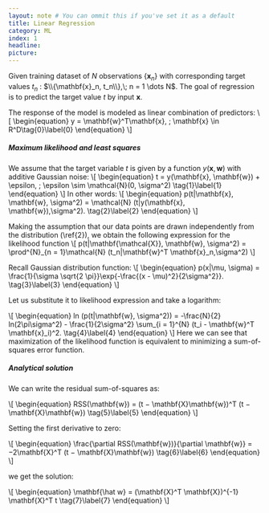 ```yaml
---
layout: note # You can ommit this if you've set it as a default
title: Linear Regression
category: ML
index: 1
headline:
picture:
---
```


Given training dataset of $N$ observations $\{\mathbf{x}_n\}$ with corresponding 
target values $t_n$ : $\\{\mathbf{x}_n, t_n\\},\; n = 1 \dots N$.
The goal of regression is to predict the target value $t$ by input $\mathbf{x}$.

The response of the model is modeled as linear combination of predictors:
\\[
\begin{equation}
y = \mathbf{w}^T\mathbf{x}, \; \mathbf{x} \in R^D\tag{0}\label{0}
\end{equation}
\\]

##### Maximum likelihood and least squares

We assume that the target variable $t$ is given by a function $y(\mathbf{x}, \mathbf{w})$ with additive Gaussian noise:
\\[
\begin{equation}
t = y(\mathbf{x}, \mathbf{w}) + \epsilon, \; \epsilon \sim \mathcal{N}(0, \sigma^2)  \tag{1}\label{1}
\end{equation}
\\]
In other words:
\\[
\begin{equation}
p(t|\mathbf{x}, \mathbf{w}, \sigma^2) = \mathcal{N} (t|y(\mathbf{x}, \mathbf{w}),\sigma^2).  \tag{2}\label{2}
\end{equation}
\\]

Making the assumption that our data points are drawn independently from the distribution (\ref{2}), we obtain the
following expression for the likelihood function
\\[
p(t|\mathbf{\mathcal{X}}, \mathbf{w}, \sigma^2) = \prod^{N}_{n = 1}\mathcal{N} (t_n|\mathbf{w}^T \mathbf{x}_n,\sigma^2)
\\]

Recall Gaussian distribution function:
\\[
\begin{equation}
p(x|\mu, \sigma) = \frac{1}{\sigma \sqrt{2 \pi}}\exp{-\frac{(x - \mu)^2}{2\sigma^2}}.  \tag{3}\label{3}
\end{equation}
\\]

Let us substitute it to likelihood expression and take a logarithm:

\\[
\begin{equation}
ln (p(t|\mathbf{w}, \sigma^2)) = -\frac{N}{2} ln(2\pi\sigma^2) - \frac{1}{2\sigma^2} \sum_{i = 1}^{N} (t_i - \mathbf{w}^T \mathbf{x}_i)^2.  \tag{4}\label{4}
\end{equation}
\\]
Here we can see that maximization of the likelihood function  is equivalent to minimizing
a sum-of-squares error function. 


##### Analytical solution

We can write the residual sum-of-squares as:

\\[
\begin{equation}
RSS(\mathbf{w}) = (t − \mathbf{X}\mathbf{w})^T (t − \mathbf{X}\mathbf{w}) \tag{5}\label{5}
\end{equation}
\\]

Setting the first derivative to zero:

\\[
\begin{equation}
\frac{\partial RSS(\mathbf{w})}{\partial \mathbf{w}} = −2\mathbf{X}^T (t − \mathbf{X}\mathbf{w}) \tag{6}\label{6}
\end{equation}
\\]

we get the solution:

\\[
\begin{equation}
\mathbf{\hat w} = (\mathbf{X}^T \mathbf{X})^{-1} \mathbf{X}^T t \tag{7}\label{7}
\end{equation}
\\]

